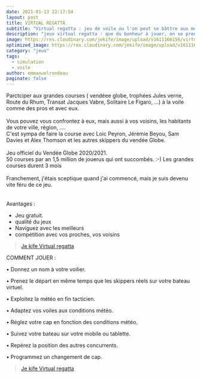 ```yaml
---
date: 2021-01-13 22:17:54
layout: post
title: VIRTUAL REGATTA
subtitle: "Virtual regatta : jeu de voile ou l'on peut se bâttre aux meilleurs navigateurs"
description: "jeux virtual regatta : que du bonheur à jouer, on se prendrait pour un skipper"
image: https://res.cloudinary.com/jekife/image/upload/v1611166156/virtualregatta_s7xbyg.jpg
optimized_image: https://res.cloudinary.com/jekife/image/upload/v1611166156/virtualregatta_s7xbyg.jpg
category: "jeux"
tags:
  - simulation
  - voile  
author: emmanuelrondeau
paginate: false
---
```


Parctciper aux grandes courses ( vendéee globe, trophées Jules verne, Route du Rhum, Transat Jacques Vabre, Solitaire Le Figaro, ...) à la voile comme des pros et avec eux.\
\
Vous pouvez vous confrontez à eux, mais aussi à vos voisins, les habitants de votre ville, région, .... \
C'est sympa de faire la course avec Loic Peyron, Jérémie Beyou, Sam Davies et Alex Thomson et les autres skippers du vendée Globe.\
\
Jeu officiel du Vendée Globe 2020/2021.
\
50 courses par an
1,5 million de jouerus qui ont succombés. :-)
Les grandes courses durent 3 mois\
\
Franchement, j'étais sceptique quand j'ai commencé, mais je suis devenu vite féru de ce jeu.
\
\
\
Avantages :
* Jeu gratuit.
* qualité du jeux
* Naviguez avec les meilleurs
* compétition avec vos proches, vos voisins

> [Je kife Virtual regatta](https://www.virtualregatta.com/fr/)



COMMENT JOUER :

• Donnez un nom à votre voilier.

• Prenez le départ en même temps que les skippers réels sur votre bateau virtuel.

• Exploitez la météo en fin tacticien.

• Adaptez vos voiles aux conditions météo.

• Réglez votre cap en fonction des conditions météo.

• Suivez votre bateau sur votre mobile ou tablette.

• Repérez la position des autres concurrents.

• Programmez un changement de cap.


> [Je kife Virtual regatta](https://www.virtualregatta.com/fr/)

